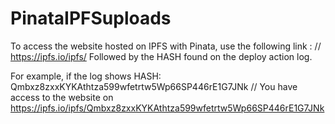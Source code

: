 # PinataIPFSuploads

To access the website hosted on IPFS with Pinata, use the following link : 
// https://ipfs.io/ipfs/      Followed by the HASH found on the deploy action log. 

For example, if the log shows HASH: Qmbxz8zxxKYKAthtza599wfetrtw5Wp66SP446rE1G7JNk
// You have access to the website on https://ipfs.io/ipfs/Qmbxz8zxxKYKAthtza599wfetrtw5Wp66SP446rE1G7JNk

